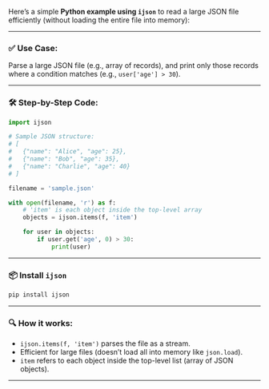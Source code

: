 Here’s a simple **Python example using `ijson`** to read a large JSON file efficiently (without loading the entire file into memory):

---

### ✅ Use Case:

Parse a large JSON file (e.g., array of records), and print only those records where a condition matches (e.g., `user['age'] > 30`).

---

### 🛠️ Step-by-Step Code:

```python
import ijson

# Sample JSON structure:
# [
#   {"name": "Alice", "age": 25},
#   {"name": "Bob", "age": 35},
#   {"name": "Charlie", "age": 40}
# ]

filename = 'sample.json'

with open(filename, 'r') as f:
    # 'item' is each object inside the top-level array
    objects = ijson.items(f, 'item')

    for user in objects:
        if user.get('age', 0) > 30:
            print(user)
```

---

### 📦 Install `ijson`

```bash
pip install ijson
```

---

### 🔍 How it works:

* `ijson.items(f, 'item')` parses the file as a stream.
* Efficient for large files (doesn’t load all into memory like `json.load`).
* `item` refers to each object inside the top-level list (array of JSON objects).

---


